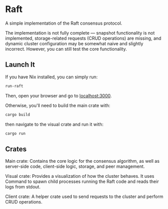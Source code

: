 # Raft
A simple implementation of the Raft consensus protocol.

The implementation is not fully complete — snapshot functionality is not implemented, storage-related requests (CRUD operations) are missing, and dynamic cluster configuration may be somewhat naive and slightly incorrect.
However, you can still test the core functionality.

## Launch It
If you have Nix installed, you can simply run:

```bash
run-raft
```
Then, open your browser and go to [localhost:3000](http://localhost:3000).

Otherwise, you'll need to build the main crate with:
```bash
cargo build
```
then navigate to the visual crate and run it with:
```bash
cargo run
```

## Crates
Main crate: Contains the core logic for the consensus algorithm, as well as server-side code, client-side logic, storage, and peer management.

Visual crate: Provides a visualization of how the cluster behaves. It uses Command to spawn child processes running the Raft code and reads their logs from stdout.

Client crate: A helper crate used to send requests to the cluster and perform CRUD operations.
